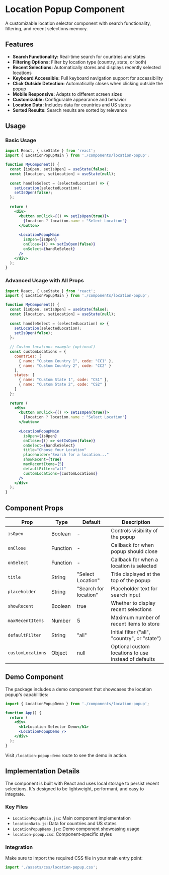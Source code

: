 # Location Popup Component

A customizable location selector component with search functionality, filtering, and recent selections memory.

## Features

- **Search Functionality:** Real-time search for countries and states
- **Filtering Options:** Filter by location type (country, state, or both)
- **Recent Selections:** Automatically stores and displays recently selected locations
- **Keyboard Accessible:** Full keyboard navigation support for accessibility
- **Click Outside Detection:** Automatically closes when clicking outside the popup
- **Mobile Responsive:** Adapts to different screen sizes
- **Customizable:** Configurable appearance and behavior
- **Location Data:** Includes data for countries and US states
- **Sorted Results:** Search results are sorted by relevance

## Usage

### Basic Usage

```jsx
import React, { useState } from 'react';
import { LocationPopupMain } from './components/location-popup';

function MyComponent() {
  const [isOpen, setIsOpen] = useState(false);
  const [location, setLocation] = useState(null);
  
  const handleSelect = (selectedLocation) => {
    setLocation(selectedLocation);
    setIsOpen(false);
  };
  
  return (
    <div>
      <button onClick={() => setIsOpen(true)}>
        {location ? location.name : "Select Location"}
      </button>
      
      <LocationPopupMain
        isOpen={isOpen}
        onClose={() => setIsOpen(false)}
        onSelect={handleSelect}
      />
    </div>
  );
}
```

### Advanced Usage with All Props

```jsx
import React, { useState } from 'react';
import { LocationPopupMain } from './components/location-popup';

function MyComponent() {
  const [isOpen, setIsOpen] = useState(false);
  const [location, setLocation] = useState(null);
  
  const handleSelect = (selectedLocation) => {
    setLocation(selectedLocation);
    setIsOpen(false);
  };
  
  // Custom locations example (optional)
  const customLocations = {
    countries: [
      { name: "Custom Country 1", code: "CC1" },
      { name: "Custom Country 2", code: "CC2" }
    ],
    states: [
      { name: "Custom State 1", code: "CS1" },
      { name: "Custom State 2", code: "CS2" }
    ]
  };
  
  return (
    <div>
      <button onClick={() => setIsOpen(true)}>
        {location ? location.name : "Select Location"}
      </button>
      
      <LocationPopupMain
        isOpen={isOpen}
        onClose={() => setIsOpen(false)}
        onSelect={handleSelect}
        title="Choose Your Location"
        placeholder="Search for a location..."
        showRecent={true}
        maxRecentItems={5}
        defaultFilter="all"
        customLocations={customLocations}
      />
    </div>
  );
}
```

## Component Props

| Prop             | Type             | Default            | Description                                    |
|------------------|------------------|--------------------|------------------------------------------------|
| `isOpen`         | Boolean          | -                  | Controls visibility of the popup               |
| `onClose`        | Function         | -                  | Callback for when popup should close           |
| `onSelect`       | Function         | -                  | Callback for when a location is selected       |
| `title`          | String           | "Select Location"  | Title displayed at the top of the popup        |
| `placeholder`    | String           | "Search for location" | Placeholder text for search input           |
| `showRecent`     | Boolean          | true               | Whether to display recent selections           |
| `maxRecentItems` | Number           | 5                  | Maximum number of recent items to store        |
| `defaultFilter`  | String           | "all"              | Initial filter ("all", "country", or "state")  |
| `customLocations`| Object           | null               | Optional custom locations to use instead of defaults |

## Demo Component

The package includes a demo component that showcases the location popup's capabilities:

```jsx
import { LocationPopupDemo } from './components/location-popup';

function App() {
  return (
    <div>
      <h1>Location Selector Demo</h1>
      <LocationPopupDemo />
    </div>
  );
}
```

Visit `/location-popup-demo` route to see the demo in action.

## Implementation Details

The component is built with React and uses local storage to persist recent selections. It's designed to be lightweight, performant, and easy to integrate.

### Key Files

- `LocationPopupMain.jsx`: Main component implementation
- `locationData.js`: Data for countries and US states
- `LocationPopupDemo.jsx`: Demo component showcasing usage
- `location-popup.css`: Component-specific styles

### Integration

Make sure to import the required CSS file in your main entry point:

```jsx
import './assets/css/location-popup.css';
